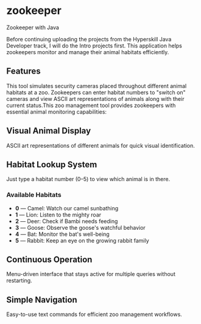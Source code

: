 # zookeeper
Zookeeper with Java

Before continuing uploading the projects from the Hyperskill Java Developer track, I will do the Intro projects first. This application helps zookeepers monitor and manage their animal habitats efficiently.

## Features ## 
This tool simulates security cameras placed throughout different animal habitats at a zoo. Zookeepers can enter habitat numbers to "switch on" cameras and view ASCII art representations of animals along with their current status.This zoo management tool provides zookeepers with essential animal monitoring capabilities:

## Visual Animal Display ## 
ASCII art representations of different animals for quick visual identification.    

## Habitat Lookup System ## 
Just type a habitat number (0–5) to view which animal is in there.  

### Available Habitats
- **0** — Camel: Watch our camel sunbathing  
- **1** — Lion: Listen to the mighty roar  
- **2** — Deer: Check if Bambi needs feeding  
- **3** — Goose: Observe the goose's watchful behavior  
- **4** — Bat: Monitor the bat's well-being  
- **5** — Rabbit: Keep an eye on the growing rabbit family  

## Continuous Operation ## 
Menu-driven interface that stays active for multiple queries without restarting.  

## Simple Navigation ## 
Easy-to-use text commands for efficient zoo management workflows.  



